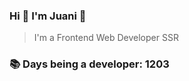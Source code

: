 ### Hi 👋 I&#39;m Juani 🦁

> I&#39;m a Frontend Web Developer SSR

### 📚 Days being a developer: 1203
